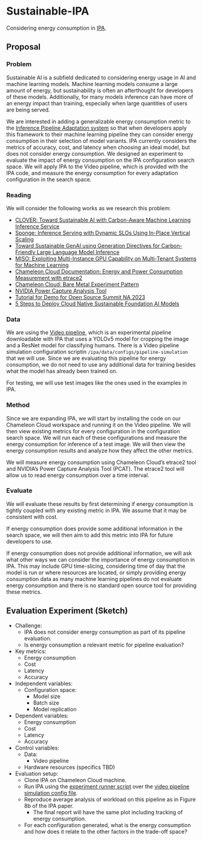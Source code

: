 # Sustainable-IPA
Considering energy consumption in [IPA](https://github.com/reconfigurable-ml-pipeline/ipa).

## Proposal
### Problem
Sustainable AI is a subfield dedicated to considering energy usage in AI and machine learning models. Machine learning models consume a large amount of energy, but sustainability is often an afterthought for developers of these models. Additionally, for many models inference can have more of an energy impact than training, especially when large quantities of users are being served.

We are interested in adding a generalizable energy consumption metric to the [Inference Pipeline Adaptation system](https://github.com/reconfigurable-ml-pipeline/ipa) so that when developers apply this framework to their machine learning pipeline they can consider energy consumption in their selection of model variants. IPA currently considers the metrics of accuracy, cost, and latency when choosing an ideal model, but does not consider energy consumption. We designed an experiment to evaluate the impact of energy consumption on the IPA configuration search space. We will apply IPA to the Video pipeline, which is provided with the IPA code, and measure the energy consumption for every adaptation configuration in the search space.

### Reading
We will consider the following works as we research this problem:
* [CLOVER: Toward Sustainable AI with Carbon-Aware Machine Learning Inference Service](https://arxiv.org/pdf/2304.09781)
* [Sponge: Inference Serving with Dynamic SLOs Using In-Place Vertical Scaling](https://arxiv.org/pdf/2404.00704)
* [Toward Sustainable GenAI using Generation Directives for Carbon-Friendly Large Language Model Inference](https://arxiv.org/pdf/2403.12900)
* [MISO: Exploiting Multi-Instance GPU Capability on Multi-Tenant Systems for Machine Learning](https://arxiv.org/pdf/2207.11428)
* [Chameleon Cloud Documentation: Energy and Power Consumption Measurement with etrace2](https://chameleoncloud.readthedocs.io/en/latest/technical/metrics.html#energy-and-power-consumption-measurement-with-etrace2)
* [Chameleon Cloud: Bare Metal Experiment Pattern](https://developer.nvidia.com/nvidia-power-capture-analysis-tool)
* [NVIDIA Power Capture Analysis Tool](https://developer.nvidia.com/nvidia-power-capture-analysis-tool)
* [Tutorial for Demo for Open Source Summit NA 2023](https://github.com/wangchen615/OSSNA23Demo)
* [5 Steps to Deploy Cloud Native Sustainable Foundation AI Models](https://docs.google.com/presentation/d/187KrP5JIh6m9-5nD-pIiHkv7Tl0xznBg/edit#slide=id.p10)

### Data
We are using the [Video pipeline](https://github.com/reconfigurable-ml-pipeline/ipa/tree/e1f08dde84e2bb721b2c78ad7ef651134abf5380/pipelines/mlserver-final/video), which is an experimental pipeline downloadable with IPA that uses a YOLOv5 model for cropping the image and a ResNet model for classifying humans. There is a Video pipeline simulation configuration scriptin `/ipa/data/configs/pipeline-simulation` that we will use. Since we are evaluating this pipeline for energy consumption, we do not need to use any additional data for training besides what the model has already been trained on.

For testing, we will use test images like the ones used in the examples in IPA.

### Method
Since we are expanding IPA, we will start by installing the code on our Chameleon Cloud workspace and running it on the Video pipeline. We will then view existing metrics for every configuration in the configuration search space. We will run each of these configurations and measure the energy consumption for inference of a test image. We will then view the energy consumption results and analyze how they affect the other metrics.

We will measure energy consumption using Chameleon Cloud’s etrace2 tool and NVIDIA’s Power Capture Analysis Tool (PCAT). The etrace2 tool will allow us to read energy consumption over a time interval.

### Evaluate
We will evaluate these results by first determining if energy consumption is tightly coupled with any existing metric in IPA. We assume that it may be consistent with cost.

If energy consumption does provide some additional information in the search space, we will then aim to add this metric into IPA for future developers to use.

If energy consumption does not provide additional information, we will ask what other ways we can consider the importance of energy consumption in IPA. This may include GPU time-slicing, considering time of day that the model is run or where resources are located, or simply providing energy consumption data as many machine learning pipelines do not evaluate energy consumption and there is no standard open source tool for providing these metrics.

## Evaluation Experiment (Sketch)
* Challenge:
   * IPA does not consider energy consumption as part of its pipeline evaluation.
   * Is energy consumption a relevant metric for pipeline evaluation?
* Key metrics:
    * Energy consumption
    * Cost
    * Latency
    * Accuracy
* Independent variables:
   * Configuration space:
      * Model size
      * Batch size
      * Model replication
* Dependent variables:
    * Energy consumption
    * Cost
    * Latency
    * Accuracy
* Control variables:
    * Data:
       * Video pipeline
    * Hardware resources (specifics TBD)
* Evaluation setup:
    * Clone IPA on Chameleon Cloud machine.
    * Run IPA using the [experiment runner script](https://github.com/reconfigurable-ml-pipeline/ipa/blob/e1f08dde84e2bb721b2c78ad7ef651134abf5380/experiments/runner/runner_script.py) over the [video pipeline simulation config file](https://github.com/reconfigurable-ml-pipeline/ipa/blob/e1f08dde84e2bb721b2c78ad7ef651134abf5380/data/configs/pipeline-simulation/video.yaml).
    * Reproduce average analysis of workload on this pipeline as in Figure 8b of the IPA paper.
       * The final report will have the same plot including tracking of energy consumption.
    * For each configuration generated, what is the energy consumption and how does it relate to the other factors in the trade-off space?
